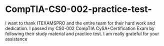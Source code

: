 # CompTIA-CS0-002-practice-test-
I want to thank ITEXAMSPRO and the entire team for their hard work and dedication. I passed my CS0-002 CompTIA CySA+Certification Exam by following their study material and practice test.  I am really grateful for your assistance
